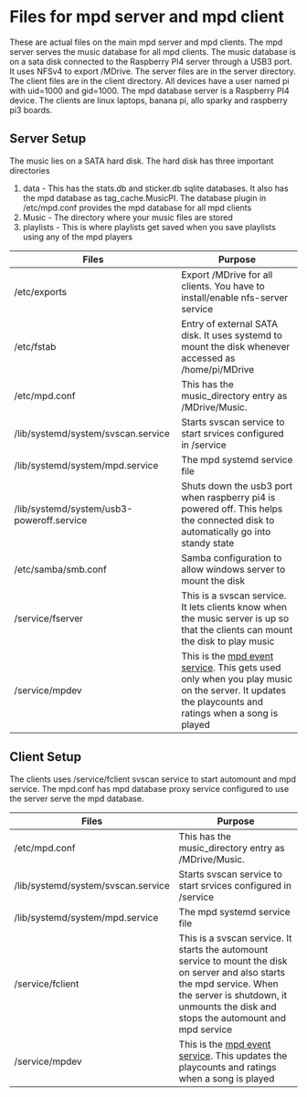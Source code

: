 # Files for mpd server and mpd client

These are actual files on the main mpd server and mpd clients. The mpd server serves the music database for all mpd clients. The music database is on a sata disk connected to the Raspberry PI4 server through a USB3 port. It uses NFSv4 to export /MDrive. The server files are in the server directory. The client files are in the client directory. All devices have a user named pi with uid=1000 and gid=1000. The mpd database server is a Raspberry PI4 device. The clients are linux laptops, banana pi, allo sparky and raspberry pi3 boards.

## Server Setup

The music lies on a SATA hard disk. The hard disk has three important directories

1. data - This has the stats.db and sticker.db sqlite databases. It also has the mpd database as tag\_cache.MusicPI. The database plugin in /etc/mpd.conf provides the mpd database for all mpd clients
2. Music - The directory where your music files are stored
3. playlists - This is where playlists get saved when you save playlists using any of the mpd players

Files|Purpose
-----|-------
/etc/exports|Export /MDrive for all clients. You have to install/enable nfs-server service
/etc/fstab|Entry of external SATA disk. It uses systemd to mount the disk whenever accessed as /home/pi/MDrive
/etc/mpd.conf|This has the music_directory entry as /MDrive/Music.
/lib/systemd/system/svscan.service|Starts svscan service to start srvices configured in /service
/lib/systemd/system/mpd.service|The mpd systemd service file
/lib/systemd/system/usb3-poweroff.service|Shuts down the usb3 port when raspberry pi4 is powered off. This helps the connected disk to automatically go into standy state
/etc/samba/smb.conf|Samba configuration to allow windows server to mount the disk
/service/fserver|This is a svscan service. It lets clients know when the music server is up so that the clients can mount the disk to play music
/service/mpdev|This is the [mpd event service](https://github.com/mbhangui/mpdev). This gets used only when you play music on the server. It updates the playcounts and ratings when a song is played

## Client Setup

The clients uses /service/fclient svscan service to start automount and mpd service. The mpd.conf has mpd database proxy service configured to use the server serve the mpd database.

Files|Purpose
-----|-------
/etc/mpd.conf|This has the music_directory entry as /MDrive/Music.
/lib/systemd/system/svscan.service|Starts svscan service to start srvices configured in /service
/lib/systemd/system/mpd.service|The mpd systemd service file
/service/fclient|This is a svscan service. It starts the automount service to mount the disk on server and also starts the mpd service. When the server is shutdown, it unmounts the disk and stops the automount and mpd service
/service/mpdev|This is the [mpd event service](https://github.com/mbhangui/mpdev). This updates the playcounts and ratings when a song is played
